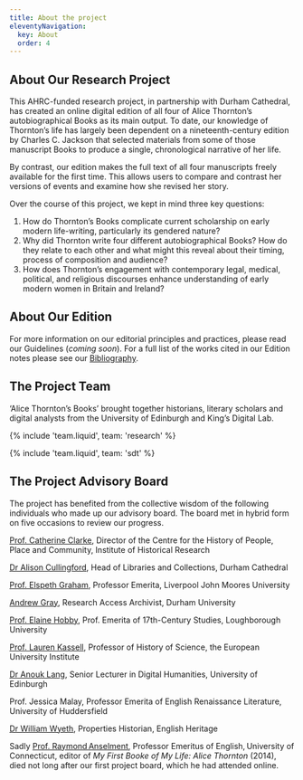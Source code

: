 ```yaml
---
title: About the project
eleventyNavigation:
  key: About
  order: 4
---
```


## About Our Research Project

This AHRC-funded research project, in partnership with Durham Cathedral, has created an online digital edition of all four of Alice Thornton’s autobiographical Books as its main output. To date, our knowledge of Thornton’s life has largely been dependent on a nineteenth-century edition by Charles C. Jackson that selected materials from some of those manuscript Books to produce a single, chronological narrative of her life.

By contrast, our edition makes the full text of all four manuscripts freely available for the first time. This allows users to compare and contrast her versions of events and examine how she revised her story.

Over the course of this project, we kept in mind three key questions:

1. How do Thornton’s Books complicate current scholarship on early modern life-writing, particularly its gendered nature?
2. Why did Thornton write four different autobiographical Books? How do they relate to each other and what might this reveal about their timing, process of composition and audience?
3. How does Thornton’s engagement with contemporary legal, medical, political, and religious discourses enhance understanding of early modern women in Britain and Ireland?

## About Our Edition
 
 
For more information on our editorial principles and practices, please read our Guidelines (*coming soon*). For a full list of the works cited in our Edition notes please see our [Bibliography](https://thornton.kdl.kcl.ac.uk/edition/bibliography/).


## The Project Team

‘Alice Thornton’s Books’ brought together historians, literary scholars and digital analysts from the University of Edinburgh and King’s Digital Lab.

{% include 'team.liquid', team: 'research' %}

{% include 'team.liquid', team: 'sdt' %}


## The Project Advisory Board 

 

The project has benefited from the collective wisdom of the following individuals who made up our advisory board. The board met in hybrid form on five occasions to review our progress. 

 

[Prof. Catherine Clarke](https://www.history.ac.uk/people/catherine-clarke), Director of the Centre for the History of People, Place and Community, Institute of Historical Research 

 

[Dr Alison Cullingford](https://www.durhamcathedral.co.uk/people/alison-cullingford), Head of Libraries and Collections, Durham Cathedral  

 

[Prof. Elspeth Graham](https://www.ljmu.ac.uk/-/media/files/ljmu/research/centres-and-institutes/rilch/rilch-website-graham.pdf), Professor Emerita, Liverpool John Moores University  

 

[Andrew Gray](https://libguides.durham.ac.uk/prf.php?account_id=145169), Research Access Archivist, Durham University 

 

[Prof. Elaine Hobby](https://www.lboro.ac.uk/subjects/english/staff/honorary/elaine-hobby/), Prof. Emerita of 17th-Century Studies, Loughborough University 

 

[Prof. Lauren Kassell](https://www.eui.eu/people?id=lauren-kassell), Professor of History of Science, the European University Institute 

 

[Dr Anouk Lang](https://edwebprofiles.ed.ac.uk/profile/anouk-lang), Senior Lecturer in Digital Humanities, University of Edinburgh 

 

Prof. Jessica Malay, Professor Emerita of English Renaissance Literature, University of Huddersfield 

 

[Dr William Wyeth](https://www.english-heritage.org.uk/learn/research/our-researchers/), Properties Historian, English Heritage 

 

 

Sadly [Prof. Raymond Anselment](https://thornton.kdl.kcl.ac.uk/posts/blog/2022-09-27-BlogPost_Raymond_AnselmentFV2/), Professor Emeritus of English, University of Connecticut, editor of *My First Booke of My Life: Alice Thornton* (2014), died not long after our first project board, which he had attended online. 

